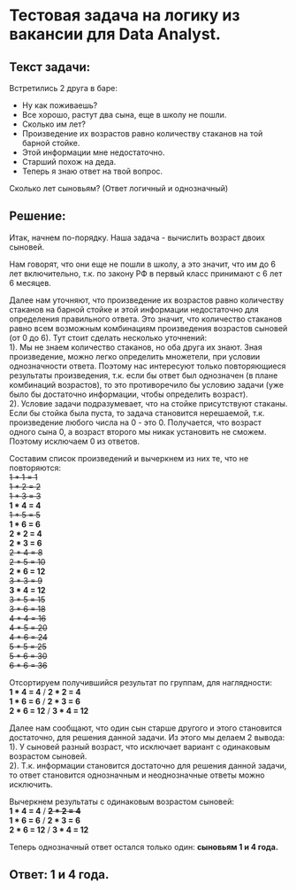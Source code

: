 # Тестовая задача на логику из вакансии для Data Analyst.

## Текст задачи:
Встретились 2 друга в баре:
- Ну как поживаешь?
- Все хорошо, растут два сына, еще в школу не пошли.
- Сколько им лет?
- Произведение их возрастов равно количеству стаканов на той барной стойке.
- Этой информации мне недостаточно.
- Старший похож на деда.
- Теперь я знаю ответ на твой вопрос.
  
Сколько лет сыновьям? (Ответ логичный и однозначный)

## Решение:
Итак, начнем по-порядку. Наша задача - вычислить возраст двоих сыновей.  
  
Нам говорят, что они еще не пошли в школу, а это значит, что им до 6 лет включительно, т.к. по закону РФ в первый класс принимают с 6 лет 6 месяцев.  
  
Далее нам уточняют, что произведение их возрастов равно количеству стаканов на барной стойке и этой информации недостаточно для определения правильного ответа. Это значит, что количество стаканов равно всем возможным комбинациям произведения возрастов сыновей (от 0 до 6). Тут стоит сделать несколько уточнений:  
1). Мы не знаем количество стаканов, но оба друга их знают. Зная произведение, можно легко определить множетели, при условии однозначности ответа. Поэтому нас интересуют только повторяющиеся результаты произведения, т.к. если бы ответ был однозначен (в плане комбинаций возрастов), то это противоречило бы условию задачи (уже было бы достаточно информации, чтобы определить возраст).  
2). Условие задачи подразумевает, что на стойке присутствуют стаканы. Если бы стойка была пуста, то задача становится нерешаемой, т.к. произведение любого числа на 0 - это 0. Получается, что возраст одного сына 0, а возраст второго мы никак установить не сможем. Поэтому исключаем 0 из ответов.  
  
Составим список произведений и вычеркнем из них те, что не повторяются:  
~~1 * 1 = 1~~  
~~1 * 2 = 2~~  
~~1 * 3 = 3~~  
__1 * 4 = 4__  
~~1 * 5 = 5~~  
__1 * 6 = 6__  
__2 * 2 = 4__  
__2 * 3 = 6__  
~~2 * 4 = 8~~  
~~2 * 5 = 10~~  
__2 * 6 = 12__  
~~3 * 3 = 9~~  
__3 * 4 = 12__  
~~3 * 5 = 15~~  
~~3 * 6 = 18~~  
~~4 * 4 = 16~~  
~~4 * 5 = 20~~  
~~4 * 6 = 24~~  
~~5 * 5 = 25~~  
~~5 * 6 = 30~~  
~~6 * 6 = 36~~  
  
Отсортируем получившийся результат по группам, для наглядности:  
__1 * 4 = 4__ / __2 * 2 = 4__  
__1 * 6 = 6__ / __2 * 3 = 6__  
__2 * 6 = 12__ / __3 * 4 = 12__  
  
Далее нам сообщают, что один сын старше другого и этого становится достаточно, для решения данной задачи. Из этого мы делаем 2 вывода:  
1). У сыновей разный возраст, что исключает вариант с одинаковым возрастом сыновей.  
2). Т.к. информации становится достаточно для решения данной задачи, то ответ становится однозначным и неоднозначные ответы можно исключить.  
  
Вычеркнем результаты с одинаковым возрастом сыновей:  
__1 * 4 = 4__ / ~~__2 * 2 = 4__~~  
__1 * 6 = 6__ / __2 * 3 = 6__  
__2 * 6 = 12__ / __3 * 4 = 12__  
  
Теперь однозначный ответ остался только один: __сыновьям 1 и 4 года.__  
  
## Ответ: 1 и 4 года.
